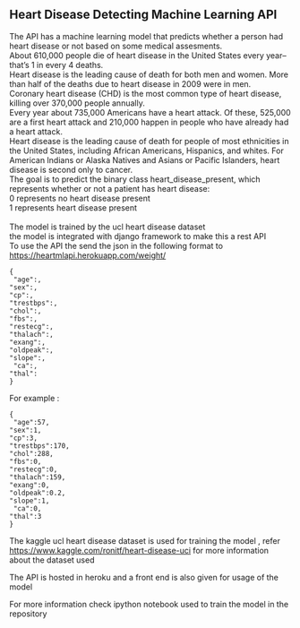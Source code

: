 ## Heart Disease Detecting Machine Learning API

The API has a machine learning model that predicts whether a person had heart disease or not based on some medical assesments.<br/>
About 610,000 people die of heart disease in the United States every year–that’s 1 in every 4 deaths.<br/>
Heart disease is the leading cause of death for both men and women. More than half of the deaths due to heart disease in 2009 were in men.<br/>
Coronary heart disease (CHD) is the most common type of heart disease, killing over 370,000 people annually.<br/>
Every year about 735,000 Americans have a heart attack. Of these, 525,000 are a first heart attack and 210,000 happen in people who have already had a heart attack.<br/>
Heart disease is the leading cause of death for people of most ethnicities in the United States, including African Americans, Hispanics, and whites. For American Indians or Alaska Natives and Asians or Pacific Islanders, heart disease is second only to cancer.<br/>
The goal is to predict the binary class heart_disease_present, which represents whether or not a patient has heart disease:<br/>
0 represents no heart disease present <br/>
1 represents heart disease present <br/>
<br/>
The model is trained by the ucl heart disease dataset <br/>
the model is integrated with  django framework to make this a rest API <br/>
To use the API the send the json in the following format to https://heartmlapi.herokuapp.com/weight/ <br/>
```
{ 
 "age":,
"sex":,
"cp":,
"trestbps":,
"chol":,
"fbs":,
"restecg":,
"thalach":,
"exang":,
"oldpeak":,
"slope":,
 "ca":,
"thal":
}
```
For example :
```
{ 
 "age":57,
"sex":1,
"cp":3,
"trestbps":170,
"chol":288,
"fbs":0,
"restecg":0,
"thalach":159,
"exang":0,
"oldpeak":0.2,
"slope":1,
 "ca":0,
"thal":3
}
```
The kaggle ucl heart disease dataset is used for training the model , refer  https://www.kaggle.com/ronitf/heart-disease-uci for more information about the dataset used <br/>

The API is hosted in heroku and a front end is also given for usage of the  model <br/>

For more information check ipython notebook used to train the model in the repository <br/>
